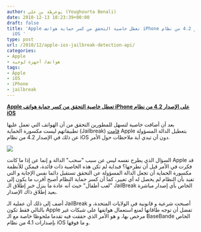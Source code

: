 ```yaml
---
author: يوغرطة بن علي (Youghourta Benali)
date: 2010-12-13 18:23:39+00:00
draft: false
title: 'Apple تعطل خاصية التحقق من كسر حماية هواتف iPhone على الإصدار 4.2 من نظام
  iOS '
type: post
url: /2010/12/apple-ios-jailbreak-detection-api/
categories:
- Apple
- هواتف/ أجهزة لوحية
tags:
- Apple
- iOS
- iPhone
- jailbreak
---
```


**[Apple تعطل خاصية التحقق من كسر حماية هواتف iPhone على الإصدار 4.2 من نظام iOS](https://www.it-scoop.com/2010/12/apple-ios-jailbreak-detection-api/)**


بعد أن أضافت خاصية لتسهل للمطورين التحقق من أن الهواتف التي تعمل عليها تطبيقاتهم ليست مكسورة الحماية (Jailbreak) [قامت](http://computerworld.co.nz/news.nsf/telecommunications/apple-quietly-drops-ios-jailbreak-detection-api) Apple بتعطيل الدالة المسؤولة عن ذلك في الإصدار 4.2 من نظام iOS دون أن تبدي أية ملاحظات حول الأمر.

[](https://www.it-scoop.com/2010/12/apple-ios-jail…-detection-api/)


[![](https://www.it-scoop.com/wp-content/uploads/2010/12/jailbroken-iphone.jpg)
](https://www.it-scoop.com/2010/12/apple-ios-jailbreak-detection-api/)





السؤال الذي يطرح نفسه ليس عن سبب "سحب" الدالة و إنما عن إذا ما كانت Apple قد فكرت في الأمر قبل أن تطرحها؟ فبداية لم تكن هذه الخاصية ذات فائدة، فيمكن للأنظمة مكسورة الحماية أن تجعل الدالة المسؤولة عن التحقق تستقبل دائما نفس الإجابة و التي تفيد بأن النظام لم يحصل له أي تغيير، كما أن كسر حماية النظام أصبح أقرب ما يكون إلى "لعب أطفال" حيث أنه عادة ما ينزل خبر إطلاق الـ JailBreak الخاص بأي إصدار مباشرة بعيد إطلاق ذاك الإصدار.

أضف إلى ذلك أن عملية الـ JailBreak أصبحت شرعية و قانونية في الولايات المتحدة، و بالتالي فقط تكون Apple تفضل أن توجه طاقاتها لمنع استعمال هواتفها على شبكات غير مرخص بها، و هو الأمر الذي حققت فيه تقدما ملحوظا خاصة مع الـ BaseBande الخاص بإصدارات 4.1 من نظام iOS و ما فوقها.
